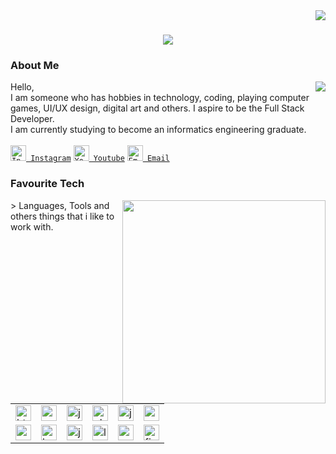 <img align="right" src="https://visitor-badge.laobi.icu/badge?page_id=ajisnts07.ajisnts07" />

<h1 align="center">
 <a href="https://git.io/typing-svg">
  <img src="https://readme-typing-svg.herokuapp.com/?lines=Hello+World!;My+Name+is+Aji+Santoso;Nice+to+meet+you!&center=true&size=30" />
 </a>
</h1> 

<h3>About Me</h3>
<a href="https://github.com/anuraghazra/github-readme-stats">
   <img src="https://github-readme-stats.vercel.app/api?username=ajisnts07&&show_icons=true&theme=dracula" align="right" />
</a>
<p align="left">
  Hello, <br>
  I am someone who has hobbies in technology, coding, playing computer games, UI/UX design, digital art and others. I aspire to be the Full Stack Developer. <br>
  I am currently studying to become an informatics engineering graduate. <br><br>
  <code><a href="https://www.instagram.com/ajisntsjf_/" target="_blank"><img title="Instagram" height="25" src="https://upload.wikimedia.org/wikipedia/commons/thumb/e/e7/Instagram_logo_2016.svg/2048px-Instagram_logo_2016.svg.png"> Instagram</a></code>
  <code><a href="https://www.instagram.com/ajisntsjf_/" target="_blank"><img title="Youtube" height="25" src="https://upload.wikimedia.org/wikipedia/commons/thumb/0/09/YouTube_full-color_icon_%282017%29.svg/2560px-YouTube_full-color_icon_%282017%29.svg.png"> Youtube</a></code>
  <code><a href="https://www.instagram.com/ajisntsjf_/" target="_blank"><img title="Email" height="25" src="https://upload.wikimedia.org/wikipedia/commons/thumb/7/7e/Gmail_icon_%282020%29.svg/1200px-Gmail_icon_%282020%29.svg.png"> Email</a></code>
</p>

<h3>Favourite Tech</h2>
<a href="https://github.com/anuraghazra/github-readme-stats">
      <img width=325 align="right" src="https://github-readme-stats.vercel.app/api/top-langs/?username=ajisnts07&hide=c%23,powershell,Mathematica,Ruby,Objective-C,Objective-C%2b%2b,Cuda&theme=dracula" />
</a>
<p align="left">
  > Languages, Tools and others things that i like to work with.
  <table>
    <tr>
      <td>
        <img src="https://upload.wikimedia.org/wikipedia/commons/thumb/6/61/HTML5_logo_and_wordmark.svg/2048px-HTML5_logo_and_wordmark.svg.png" height="25" width="25" alt="html">
      </td>
     <td>
        <img src="https://upload.wikimedia.org/wikipedia/commons/thumb/d/d5/CSS3_logo_and_wordmark.svg/1200px-CSS3_logo_and_wordmark.svg.png" height="25" width="25" alt="css">
     </td>
     <td>
        <img src="https://upload.wikimedia.org/wikipedia/commons/thumb/b/ba/Javascript_badge.svg/1200px-Javascript_badge.svg.png" height="25" width="25" alt="javascript">
     </td>
     <td>
        <img src="https://upload.wikimedia.org/wikipedia/commons/thumb/2/27/PHP-logo.svg/2560px-PHP-logo.svg.png" height="25" width="25" alt="php">
     </td>
     <td>
        <img src="https://upload.wikimedia.org/wikipedia/fr/thumb/2/2e/Java_Logo.svg/1200px-Java_Logo.svg.png" height="25" width="25" alt="java">
     </td>
     <td>
        <img src="https://upload.wikimedia.org/wikipedia/commons/thumb/1/18/ISO_C%2B%2B_Logo.svg/1822px-ISO_C%2B%2B_Logo.svg.png" height="25" width="25" alt="c++">
     </td>    
    </tr>
    <tr>
      <td>
        <img src="https://www.logo.wine/a/logo/MySQL/MySQL-Logo.wine.svg" height="25" width="25" alt="mysql">
      </td>
     <td>
        <img src="https://upload.wikimedia.org/wikipedia/commons/thumb/b/b2/Bootstrap_logo.svg/964px-Bootstrap_logo.svg.png" height="25" width="25" alt="bootstrap5">
     </td>
     <td>
        <img src="https://cdn.iconscout.com/icon/free/png-256/jquery-8-1175153.png" height="25" width="25" alt="jquery">
     </td>
     <td>
        <img src="https://upload.wikimedia.org/wikipedia/commons/thumb/9/9a/Laravel.svg/1969px-Laravel.svg.png" height="25" width="25" alt="laravel">
     </td>
     <td>
        <img src="https://upload.wikimedia.org/wikipedia/commons/thumb/9/96/Sass_Logo_Color.svg/1280px-Sass_Logo_Color.svg.png" height="25" width="25" alt="sass">
     </td>
     <td>
        <img src="https://upload.wikimedia.org/wikipedia/commons/3/33/Figma-logo.svg" height="25" width="25" alt="figma">
     </td>    
    </tr>
  </table>
</p>
